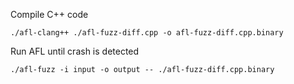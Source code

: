 Compile C++ code
```shell
./afl-clang++ ./afl-fuzz-diff.cpp -o afl-fuzz-diff.cpp.binary
```

Run AFL until crash is detected
```shell
./afl-fuzz -i input -o output -- ./afl-fuzz-diff.cpp.binary
```